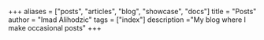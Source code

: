 +++
aliases = ["posts", "articles", "blog", "showcase", "docs"]
title = "Posts"
author = "Imad Alihodzic"
tags = ["index"]
description ="My blog where I make occasional posts"
+++
